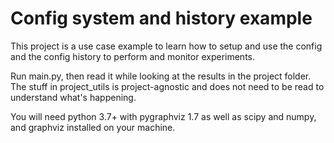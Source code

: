 # Config system and history example

This project is a use case example to learn how to setup and use the config and the config history to perform and monitor experiments.

Run main.py, then read it while looking at the results in the project folder. The stuff in project_utils is project-agnostic and does not need to be read to understand what's happening.

You will need python 3.7+ with pygraphviz 1.7 as well as scipy and numpy, and graphviz installed on your machine.
